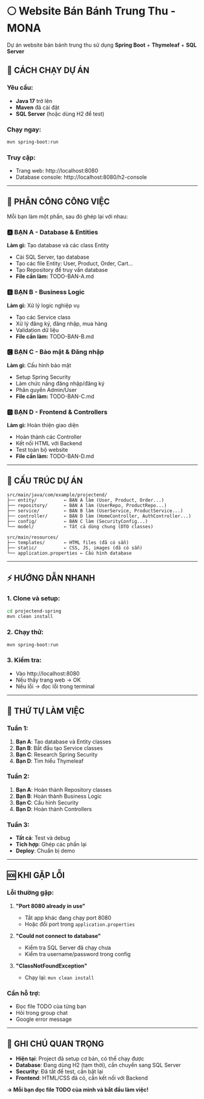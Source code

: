 # 🌕 Website Bán Bánh Trung Thu - MONA

Dự án website bán bánh trung thu sử dụng **Spring Boot** + **Thymeleaf** + **SQL Server**

## 🚀 CÁCH CHẠY DỰ ÁN

### Yêu cầu:
- **Java 17** trở lên
- **Maven** đã cài đặt
- **SQL Server** (hoặc dùng H2 để test)

### Chạy ngay:
```bash
mvn spring-boot:run
```

### Truy cập:
- Trang web: http://localhost:8080
- Database console: http://localhost:8080/h2-console

---

## 👥 PHÂN CÔNG CÔNG VIỆC

Mỗi bạn làm một phần, sau đó ghép lại với nhau:

### 🅰️ **BẠN A** - Database & Entities
**Làm gì:** Tạo database và các class Entity
- Cài SQL Server, tạo database
- Tạo các file Entity: User, Product, Order, Cart...
- Tạo Repository để truy vấn database
- **File cần làm:** TODO-BAN-A.md

### 🅱️ **BẠN B** - Business Logic  
**Làm gì:** Xử lý logic nghiệp vụ
- Tạo các Service class
- Xử lý đăng ký, đăng nhập, mua hàng
- Validation dữ liệu
- **File cần làm:** TODO-BAN-B.md

### 🅲 **BẠN C** - Bảo mật & Đăng nhập
**Làm gì:** Cấu hình bảo mật
- Setup Spring Security
- Làm chức năng đăng nhập/đăng ký
- Phân quyền Admin/User
- **File cần làm:** TODO-BAN-C.md

### 🅳 **BẠN D** - Frontend & Controllers
**Làm gì:** Hoàn thiện giao diện
- Hoàn thành các Controller
- Kết nối HTML với Backend
- Test toàn bộ website
- **File cần làm:** TODO-BAN-D.md

---

## 📁 CẤU TRÚC DỰ ÁN

```
src/main/java/com/example/projectend/
├── entity/          ← BẠN A làm (User, Product, Order...)
├── repository/      ← BẠN A làm (UserRepo, ProductRepo...)
├── service/         ← BẠN B làm (UserService, ProductService...)
├── controller/      ← BẠN D làm (HomeController, AuthController...)
├── config/          ← BẠN C làm (SecurityConfig...)
└── model/           ← Tất cả dùng chung (DTO classes)

src/main/resources/
├── templates/       ← HTML files (đã có sẵn)
├── static/          ← CSS, JS, images (đã có sẵn)
└── application.properties ← Cấu hình database
```

---

## ⚡ HƯỚNG DẪN NHANH

### 1. Clone và setup:
```bash
cd projectend-spring
mvn clean install
```

### 2. Chạy thử:
```bash
mvn spring-boot:run
```

### 3. Kiểm tra:
- Vào http://localhost:8080 
- Nếu thấy trang web → OK
- Nếu lỗi → đọc lỗi trong terminal

---

## 🎯 THỨ TỰ LÀM VIỆC

### Tuần 1:
1. **Bạn A**: Tạo database và Entity classes
2. **Bạn B**: Bắt đầu tạo Service classes
3. **Bạn C**: Research Spring Security
4. **Bạn D**: Tìm hiểu Thymeleaf

### Tuần 2:
1. **Bạn A**: Hoàn thành Repository classes
2. **Bạn B**: Hoàn thành Business Logic
3. **Bạn C**: Cấu hình Security
4. **Bạn D**: Hoàn thành Controllers

### Tuần 3:
- **Tất cả**: Test và debug
- **Tích hợp**: Ghép các phần lại
- **Deploy**: Chuẩn bị demo

---

## 🆘 KHI GẶP LỖI

### Lỗi thường gặp:
1. **"Port 8080 already in use"**
   - Tắt app khác đang chạy port 8080
   - Hoặc đổi port trong `application.properties`

2. **"Could not connect to database"**
   - Kiểm tra SQL Server đã chạy chưa
   - Kiểm tra username/password trong config

3. **"ClassNotFoundException"**
   - Chạy lại: `mvn clean install`

### Cần hỗ trợ:
- Đọc file TODO của từng bạn
- Hỏi trong group chat
- Google error message

---

## 📝 GHI CHÚ QUAN TRỌNG

- **Hiện tại**: Project đã setup cơ bản, có thể chạy được
- **Database**: Đang dùng H2 (tạm thời), cần chuyển sang SQL Server
- **Security**: Đã tắt để test, cần bật lại
- **Frontend**: HTML/CSS đã có, cần kết nối với Backend

**→ Mỗi bạn đọc file TODO của mình và bắt đầu làm việc!**
